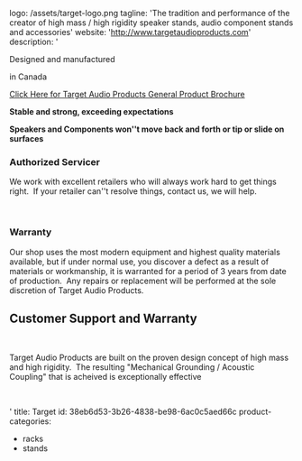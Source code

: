 logo: /assets/target-logo.png
tagline: 'The tradition and performance of the creator of high mass / high rigidity speaker stands, audio component stands and accessories'
website: 'http://www.targetaudioproducts.com'
description: '<p>Designed and manufactured<br></p><p>in Canada</p><p><a href="http://nebula.wsimg.com/43e93695e431523bd7e17d24cf26adb0?AccessKeyId=0C0EC94E5C3802C8D4D0&amp;disposition=0&amp;alloworigin=1">Click Here for Target Audio Products General Product Brochure</a></p><p><strong>Stable and&nbsp;strong, exceeding expectations</strong><br></p><p><strong>Speakers and&nbsp;Components won''t move back and forth or&nbsp;tip&nbsp;or slide on surfaces</strong><br></p><h3>Authorized Servicer<br></h3><p>We work with excellent retailers who will always work hard to get things right.&nbsp; If your retailer can''t resolve things, contact us, we will help.<br></p><p><br></p><h3>Warranty<br></h3><p>Our shop uses the most modern equipment and highest quality materials available, but if under normal use,&nbsp;you&nbsp;discover a&nbsp;defect as a result of materials or workmanship, it is warranted for a period of 3 years from&nbsp;date of production.&nbsp;&nbsp;Any repairs or replacement&nbsp;will be performed&nbsp;at the sole discretion of Target Audio Products.<br></p><h2>Customer Support and Warranty<br></h2><p><br></p><p>Target Audio Products are built on the proven design concept of high mass and high rigidity.&nbsp; The resulting "Mechanical Grounding /&nbsp;Acoustic Coupling" that is acheived&nbsp;is exceptionally effective</p><p><br></p>'
title: Target
id: 38eb6d53-3b26-4838-be98-6ac0c5aed66c
product-categories:
  - racks
  - stands
